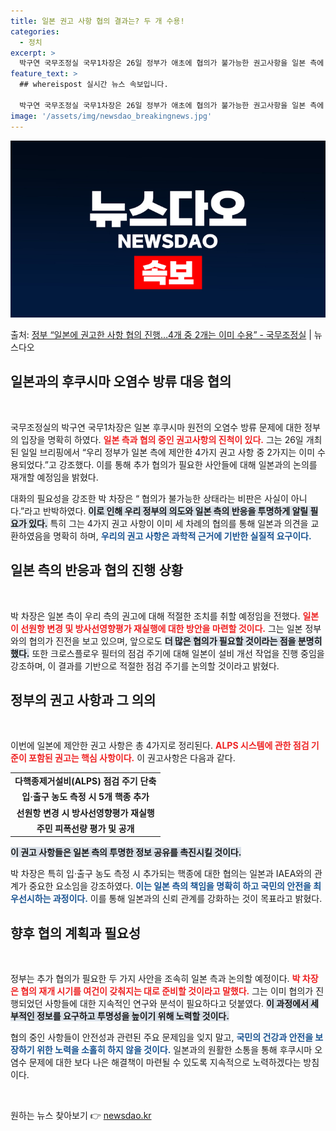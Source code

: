 ```yaml
---
title: 일본 권고 사항 협의 결과는? 두 개 수용!
categories:
  - 정치
excerpt: >
  박구연 국무조정실 국무1차장은 26일 정부가 애초에 협의가 불가능한 권고사항을 일본 측에 제기했다거나 협의에…
feature_text: >
  ## whereispost 실시간 뉴스 속보입니다.

  박구연 국무조정실 국무1차장은 26일 정부가 애초에 협의가 불가능한 권고사항을 일본 측에 제기했다거나 협의에…
image: '/assets/img/newsdao_breakingnews.jpg'
---
```


![뉴스다오 속보](/assets/img/newsdao_breakingnews.jpg)

<p>출처: <a href="https://newsdao.kr/2050" rel="dofollow">정부 “일본에 권고한 사항 협의 진행…4개 중 2개는 이미 수용”  - 국무조정실</a> | 뉴스다오</p>

<h2 data-ke-size="size26">일본과의 후쿠시마 오염수 방류 대응 협의</h2>

<p data-ke-size="size16">&nbsp;</p>

국무조정실의 박구연 국무1차장은 일본 후쿠시마 원전의 오염수 방류 문제에 대한 정부의 입장을 명확히 하였다. <b><span style="color: #ee2323;">일본 측과 협의 중인 권고사항의 진척이 있다.</span></b> 그는 26일 개최된 일일 브리핑에서 “우리 정부가 일본 측에 제안한 4가지 권고 사항 중 2가지는 이미 수용되었다.”고 강조했다. 이를 통해 추가 협의가 필요한 사안들에 대해 일본과의 논의를 재개할 예정임을 밝혔다.

대화의 필요성을 강조한 박 차장은 “ 협의가 불가능한 상태라는 비판은 사실이 아니다.”라고 반박하였다. <b><span style="background-color: #21538527;">이로 인해 우리 정부의 의도와 일본 측의 반응을 투명하게 알릴 필요가 있다.</span></b> 특히 그는 4가지 권고 사항이 이미 세 차례의 협의를 통해 일본과 의견을 교환하였음을 명확히 하며, <b><span style="color: #1a5490;">우리의 권고 사항은 과학적 근거에 기반한 실질적 요구이다.</span></b>

<h2 data-ke-size="size26">일본 측의 반응과 협의 진행 상황</h2>

<p data-ke-size="size16">&nbsp;</p>

박 차장은 일본 측이 우리 측의 권고에 대해 적절한 조치를 취할 예정임을 전했다. <b><span style="color: #ee2323;">일본이 선원항 변경 및 방사선영향평가 재실행에 대한 방안을 마련할 것이다.</span></b> 그는 일본 정부와의 협의가 진전을 보고 있으며, 앞으로도 <b><span style="background-color: #21538527;">더 많은 협의가 필요할 것이라는 점을 분명히 했다.</span></b> 또한 크로스플로우 필터의 점검 주기에 대해 일본이 설비 개선 작업을 진행 중임을 강조하며, 이 결과를 기반으로 적절한 점검 주기를 논의할 것이라고 밝혔다.

<h2 data-ke-size="size26">정부의 권고 사항과 그 의의</h2>

<p data-ke-size="size16">&nbsp;</p>

이번에 일본에 제안한 권고 사항은 총 4가지로 정리된다. <b><span style="color: #ee2323;">ALPS 시스템에 관한 점검 기준이 포함된 권고는 핵심 사항이다.</span></b> 이 권고사항은 다음과 같다. <table style="width: 100%; border-collapse: collapse;"><tr><td style="text-align: center; height: 17px;"><b>다핵종제거설비(ALPS) 점검 주기 단축</b></td></tr><tr><td style="text-align: center; height: 17px;"><b>입·출구 농도 측정 시 5개 핵종 추가</b></td></tr><tr><td style="text-align: center; height: 17px;"><b>선원항 변경 시 방사선영향평가 재실행</b></td></tr><tr><td style="text-align: center; height: 17px;"><b>주민 피폭선량 평가 및 공개</b></td></tr></table> <b><span style="background-color: #21538527;">이 권고 사항들은 일본 측의 투명한 정보 공유를 촉진시킬 것이다.</span></b> 

박 차장은 특히 입·출구 농도 측정 시 추가되는 핵종에 대한 협의는 일본과 IAEA와의 관계가 중요한 요소임을 강조하였다. <b><span style="color: #1a5490;">이는 일본 측의 책임을 명확히 하고 국민의 안전을 최우선시하는 과정이다.</span></b> 이를 통해 일본과의 신뢰 관계를 강화하는 것이 목표라고 밝혔다.

<h2 data-ke-size="size26">향후 협의 계획과 필요성</h2>

<p data-ke-size="size16">&nbsp;</p>

정부는 추가 협의가 필요한 두 가지 사안을 조속히 일본 측과 논의할 예정이다. <b><span style="color: #ee2323;">박 차장은 협의 재개 시기를 여건이 갖춰지는 대로 준비할 것이라고 말했다.</span></b> 그는 이미 협의가 진행되었던 사항들에 대한 지속적인 연구와 분석이 필요하다고 덧붙였다. <b><span style="background-color: #21538527;">이 과정에서 세부적인 정보를 요구하고 투명성을 높이기 위해 노력할 것이다.</span></b> 

협의 중인 사항들이 안전성과 관련된 주요 문제임을 잊지 말고, <b><span style="color: #1a5490;">국민의 건강과 안전을 보장하기 위한 노력을 소홀히 하지 않을 것이다.</span></b> 일본과의 원활한 소통을 통해 후쿠시마 오염수 문제에 대한 보다 나은 해결책이 마련될 수 있도록 지속적으로 노력하겠다는 방침이다.

<p data-ke-size="size16">&nbsp;</p> 

원하는 뉴스 찾아보기 👉 <a href="https://newsdao.kr" rel="dofollow">newsdao.kr</a>


